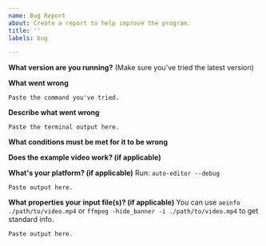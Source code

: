 ```yaml
---
name: Bug Report
about: Create a report to help improve the program.
title: ''
labels: bug

---
```


**What version are you running?** 
(Make sure you've tried the latest version)

**What went wrong**

```
Paste the command you've tried. 
```

**Describe what went wrong**

```
Paste the terminal output here.
```

**What conditions must be met for it to be wrong** 

**Does the example video work? (if applicable)**

**What's your platform? (if applicable)**
Run: `auto-editor --debug`

```
Paste output here.
```

**What properties your input file(s)? (if applicable)**
You can use  `aeinfo ./path/to/video.mp4` or `ffmpeg -hide_banner -i ./path/to/video.mp4` to get standard info.

```
Paste output here.
```
